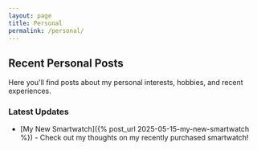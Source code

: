 ```yaml
---
layout: page
title: Personal
permalink: /personal/
---
```


## Recent Personal Posts

Here you'll find posts about my personal interests, hobbies, and recent experiences.

### Latest Updates

* [My New Smartwatch]({% post_url 2025-05-15-my-new-smartwatch %}) - Check out my thoughts on my recently purchased smartwatch! 